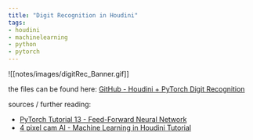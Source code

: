 ```yaml
---
title: "Digit Recognition in Houdini"
tags:
- houdini
- machinelearning
- python
- pytorch
---
```


![[notes/images/digitRec_Banner.gif]]

the files can be found here: [GitHub - Houdini + PyTorch Digit Recognition](https://github.com/jakobringler/houdini_pytorch_digitrecognition)

sources / further reading:
- [PyTorch Tutorial 13 - Feed-Forward Neural Network](https://www.youtube.com/watch?v=oPhxf2fXHkQ)
- [4 pixel cam AI - Machine Learning in Houdini Tutorial](https://www.youtube.com/watch?v=WNEEokEq-Fg)